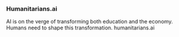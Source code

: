 ### Humanitarians.ai

AI is on the verge of transforming both education and the economy. Humans need to shape this transformation.
humanitarians.ai



